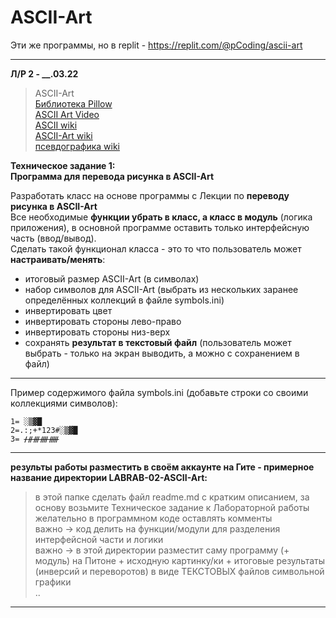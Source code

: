 # ASCII-Art  

Эти же программы, но в replit - https://replit.com/@pCoding/ascii-art  

---  

**Л/Р 2 - __.03.22**  

> ASCII-Art  
> [Библиотека Pillow](https://github.com/python-pillow/Pillow/)  
> [ASCII Art Video](https://youtu.be/qC-eM4JBh0w)  
> [ASCII wiki](https://ru.wikipedia.org/wiki/ASCII)  
> [ASCII-Art wiki](https://ru.wikipedia.org/wiki/ASCII-%D0%B3%D1%80%D0%B0%D1%84%D0%B8%D0%BA%D0%B0)  
> [псевдографика wiki](https://ru.wikipedia.org/wiki/%D0%9F%D1%81%D0%B5%D0%B2%D0%B4%D0%BE%D0%B3%D1%80%D0%B0%D1%84%D0%B8%D0%BA%D0%B0)  

__Техническое задание 1:__  
**Программа для перевода рисунка в ASCII-Art**  

Разработать класс на основе программы с Лекции по **переводу рисунка в ASCII-Art**  
Все необходимые **функции убрать в класс, а класс в модуль** (логика приложения), в основной программе оставить только интерфейсную часть (ввод/вывод).  
Сделать такой функционал класса - это то что пользователь может **настраивать/менять**:  
* итоговый размер ASCII-Art (в символах)  
* набор символов для ASCII-Art (выбрать из нескольких заранее определённых коллекций в файле symbols.ini)  
* инвертировать цвет  
* инвертировать стороны лево-право  
* инвертировать стороны низ-верх  
* сохранять **результат в текстовый файл** (пользователь может выбрать - только на экран выводить, а можно с сохранением в файл)  

---  

Пример содержимого файла symbols.ini (добавьте строки со своими коллекциями символов):  
```
1= ░▒▓█  
2=.:;+*123#░▒▓█  
3= ᚋᚌᚍᚎᚏ  
```

---  

**результы работы разместить в своём аккаунте на Гите - примерное название директории LABRAB-02-ASCII-Art:**  
> в этой папке сделать файл readme.md с кратким описанием, за основу возьмите Техническое задание к Лабораторной работы  
> желательно в программном коде оставлять комменты  
> важно -> код делить на функции/модули для разделения интерфейсной части и логики  
> важно -> в этой директории разместит саму программу (+ модуль) на Питоне + исходную картинку/ки + итоговые результаты (инверсий и переворотов) в виде ТЕКСТОВЫХ файлов символьной графики  
> ..

---  
